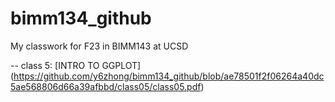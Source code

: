 # bimm134_github
My classwork for F23 in BIMM143 at UCSD


-- class 5: [INTRO TO GGPLOT] (https://github.com/y6zhong/bimm134_github/blob/ae78501f2f06264a40dc5ae568806d66a39afbbd/class05/class05.pdf)
